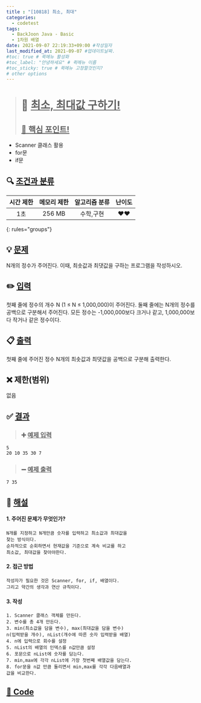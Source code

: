 ```yaml
---
title : "[10818] 최소, 최대"
categories:
  - codetest
tags:
  - BackJoon Java - Basic
  - 1차원 배열
date: 2021-09-07 22:19:33+09:00 #작성일자
last_modified_at: 2021-09-07 #업데이트날짜.
#toc: true # 퀵메뉴 활성화
#toc_label: "안녕하세요" # 퀵메뉴 이름
#toc_sticky: true # 퀵메뉴 고정할것인지?
# other options
---
```

> # 📜 <u>최소, 최대값 구하기!</u> 
> ## <u>📌 핵심 포인트!</u> 
*  Scanner 클래스 활용
* for문
*  if문


## 🔍 <u>조건과 분류</u>

| 시간 제한  | 메모리 제한  |  알고리즘 분류 | 난이도 
|:-------------:|:---------------:|:-----------:|:---------:
| 1초 | 256 MB | 수학,구현 | ❤️❤️ 
{: rules="groups"}

## 💡 <u>문제</u> 
N개의 정수가 주어진다. 이때, 최솟값과 최댓값을 구하는 프로그램을 작성하시오.

## ✏️ <u>입력</u>
첫째 줄에 정수의 개수 N (1 ≤ N ≤ 1,000,000)이 주어진다. 둘째 줄에는 N개의 정수를 공백으로 구분해서 주어진다. 모든 정수는 -1,000,000보다 크거나 같고, 1,000,000보다 작거나 같은 정수이다.

## 📋 <u>출력</u>
첫째 줄에 주어진 정수 N개의 최솟값과 최댓값을 공백으로 구분해 출력한다.

## ❌ 제한(범위)
없음

## ✅ <u>결과</u>
> ### ➕ <u>예제 입력</u>
	5
	20 10 35 30 7
	
> ### ➖ <u>예제 출력</u>
	7 35

## 💭 <u>해설</u>
#### 1. 주어진 문제가 무엇인가?
	N개를 지정하고 N개만큼 숫자를 입력하고 최소값과 최대값을
	찾는 방식이다. 
	순차적으로 순회하면서 현재값을 기준으로 계속 비교를 하고
	최소값, 최대값을 찾아야한다.
	

#### 2. 접근 방법
	작성자가 필요한 것은 Scanner, for, if, 배열이다.
	그리고 약간의 생각과 연산 규칙이다.

#### 3. 작성
	1. Scanner 클래스 객체를 만든다.
	2. 변수를 총 4개 만든다.
	3. min(최소값을 담을 변수), max(최대값을 담을 변수)
	n(입력받을 개수), nList(개수에 따른 숫자 입력받을 배열)
	4. n에 입력으로 회수를 설정
	5. nList의 배열의 인덱스를 n값만큼 설정
	6. 포문으로 nList에 숫자를 담는다.
	7. min,max에 각각 nList에 가장 첫번째 배열값을 담는다.
	8. for문을 n값 만큼 돌리면서 min,max를 각각 다음배열과
	값을 비교한다. 
	

## <u>📖 <u>Code</u>
<script src="https://gist.github.com/Cononi/4df9e09482c6b3eb8c0b76fff28f87ef.js"></script>